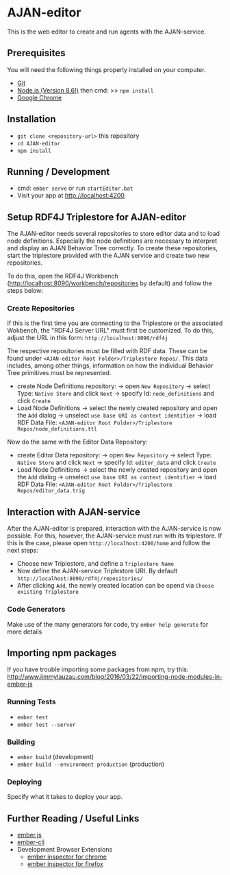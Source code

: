 # AJAN-editor

This is the web editor to create and run agents with the AJAN-service.

## Prerequisites

You will need the following things properly installed on your computer.

* [Git](https://git-scm.com/)
* [Node.js (Version 8.6!)](https://nodejs.org/download/release/v8.6.0/) then cmd: >> `npm install`
* [Google Chrome](https://google.com/chrome/)

## Installation

* `git clone <repository-url>` this repository
* `cd AJAN-editor`
* `npm install`

## Running / Development

* cmd: `ember serve` or run `startEditor.bat`
* Visit your app at [http://localhost:4200](http://localhost:4200).

## Setup RDF4J Triplestore for AJAN-editor

The AJAN-editor needs several repositories to store editor data and to load node definitions. Especially the node definitions are necessary to interpret and display an AJAN Behavior Tree correctly. To create these repositories, start the triplestore provided with the AJAN service and create two new repositories.

To do this, open the RDF4J Workbench ([http://localhost:8090/workbench/repositories](http://localhost:8090/workbench/repositories) by default) and follow the steps below:

### Create Repositories

If this is the first time you are connecting to the Triplestore or the associated Wokbench, the "RDF4J Server URL" must first be customized. To do this, adjust the URL in this form: `http://localhost:8090/rdf4j`

The respective repositories must be filled with RDF data. These can be found under `<AJAN-editor Root Folder>/Triplestore Repos/`. This data includes, among other things, information on how the individual Behavior Tree primitives must be represented.

* create Node Definitions repository:
-> open `New Repository`
-> select Type: `Native Store` and click `Next`
-> specify Id: `node_definitions` and click `Create`
* Load Node Definitions
-> select the newly created repository and open the `Add` dialog
-> unselect `use base URI as context identifier`
-> load RDF Data File: `<AJAN-editor Root Folder>/Triplestore Repos/node_definitions.ttl`

Now do the same with the Editor Data Repository:

* create Editor Data repository:
-> open `New Repository`
-> select Type: `Native Store` and click `Next`
-> specify Id: `editor_data` and click `Create`
* Load Node Definitions
-> select the newly created repository and open the `Add` dialog
-> unselect `use base URI as context identifier`
-> load RDF Data File: `<AJAN-editor Root Folder>/Triplestore Repos/editor_data.trig`

## Interaction with AJAN-service

After the AJAN-editor is prepared, interaction with the AJAN-service is now possible. For this, however, the AJAN-service must run with its triplestore. If this is the case, please open `http://localhost:4200/home` and follow the next steps:

* Choose new Triplestore, and define a `Triplestore Name`
* Now define the AJAN-service Triplestore URI. By default `http://localhost:8090/rdf4j/repositories/`
* After clicking `Add`, the newly created location can be opend via `Choose existing Triplestore`

### Code Generators

Make use of the many generators for code, try `ember help generate` for more details

## Importing npm packages

If you have trouble importing some packages from npm, try this:
http://www.jimmylauzau.com/blog/2016/03/22/importing-node-modules-in-ember-js

### Running Tests

* `ember test`
* `ember test --server`

### Building

* `ember build` (development)
* `ember build --environment production` (production)

### Deploying

Specify what it takes to deploy your app.

## Further Reading / Useful Links

* [ember.js](https://emberjs.com/)
* [ember-cli](https://ember-cli.com/)
* Development Browser Extensions
  * [ember inspector for chrome](https://chrome.google.com/webstore/detail/ember-inspector/bmdblncegkenkacieihfhpjfppoconhi)
  * [ember inspector for firefox](https://addons.mozilla.org/en-US/firefox/addon/ember-inspector/)
